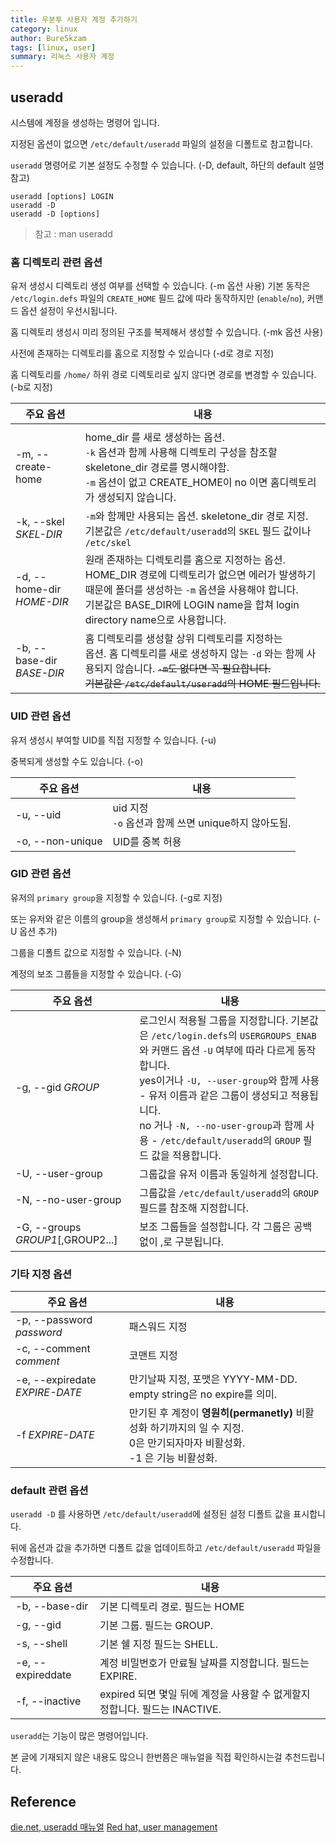 ```yaml
---
title: 우분투 사용자 계정 추가하기 
category: linux
author: Bure5kzam
tags: [linux, user]
summary: 리눅스 사용자 계정 
---
```



## useradd

시스템에 계정을 생성하는 명령어 입니다.

지정된 옵션이 없으면 `/etc/default/useradd` 파일의 설정을 디폴트로 참고합니다.

`useradd` 명령어로 기본 설정도 수정할 수 있습니다. (-D, default, 하단의 default 설명 참고)


```
useradd [options] LOGIN
useradd -D
useradd -D [options]
```

> 참고 : man useradd 


### 홈 디렉토리 관련 옵션

유저 생성시 디렉토리 생성 여부를 선택할 수 있습니다. (-m 옵션 사용)  기본 동작은 `/etc/login.defs` 파일의 `CREATE_HOME` 필드 값에 따라  동작하지만 (`enable`/`no`), 커맨드 옵션 설정이 우선시됩니다.

홈 디렉토리 생성시 미리 정의된 구조를 복제해서 생성할 수 있습니다. (-mk 옵션 사용)

사전에 존재하는 디렉토리를 홈으로 지정할 수 있습니다 (-d로 경로 지정)

홈 디렉토리를 `/home/` 하위 경로 디렉토리로 싶지 않다면 경로를 변경할 수 있습니다. (-b로 지정)



| 주요 옵션                 | 내용                                                                                                                                                                                                                                                                                                          |
| ------------------------- | ------------------------------------------------------------------------------------------------------------------------------------------------------------------------------------------------------------------------------------------------------------------------------------------------------------- |
|                           |                                                                                                                                                                                                                                                                                                               |
| -m, --create-home         | home_dir 를 새로 생성하는 옵션. <br/> `-k` 옵션과 함께 사용해 디렉토리 구성을 참조할 skeletone_dir 경로를 명시해야함.  <br/> `-m` 옵션이 없고 CREATE_HOME이 no 이면 홈디렉토리가 생성되지 않습니다.                                                                                                           |
| -k, --skel  _SKEL-DIR_    | `-m`와 함께만 사용되는 옵션. skeletone_dir 경로 지정. <br/> 기본값은 `/etc/default/useradd`의 `SKEL` 필드 값이나 `/etc/skel`                                                                                                                                                                                  |
| -d, --home-dir _HOME-DIR_ | 원래 존재하는 디렉토리를 홈으로 지정하는 옵션. HOME_DIR 경로에 디렉토리가 없으면 에러가 발생하기 때문에 폴더를 생성하는 `-m` 옵션을 사용해야 합니다.<br/> 기본값은 BASE_DIR에 LOGIN name을 합쳐 login directory name으로 사용합니다.                                                                          |
| -b, --base-dir _BASE-DIR_ | 홈 디렉토리를 생성할 상위 디렉토리를 지정하는 <br> 옵션. 홈 디렉토리를 새로 생성하지 않는 `-d` 와는 함께 사용되지 않습니다.                                                                                         ~~`-m`도 없다면 꼭 필요합니다. <br/> 기본값은 `/etc/default/useradd`의 HOME 필드입니다.~~ |


### UID 관련 옵션

유저 생성시 부여할 UID를 직접 지정할 수 있습니다. (-u)

중복되게 생성할 수도 있습니다. (-o)

| 주요 옵션        | 내용                                                      |
| ---------------- | --------------------------------------------------------- |
| -u, --uid        | uid 지정 <br/> `-o` 옵션과 함께 쓰면 unique하지 않아도됨. |
| -o, --non-unique | UID를 중복 허용                                           |


### GID 관련 옵션

유저의 `primary group`을 지정할 수 있습니다. (-g로 지정)

또는 유저와 같은 이름의 group을 생성해서 `primary group`로 지정할 수 있습니다. (-U 옵션 추가)

그룹을 디폴트 값으로 지정할 수 있습니다. (-N)

계정의 보조 그룹들을 지정할 수 있습니다. (-G)


| 주요 옵션                         | 내용                                                                                                                                                                                                                                                                                                                                       |
| --------------------------------- | ------------------------------------------------------------------------------------------------------------------------------------------------------------------------------------------------------------------------------------------------------------------------------------------------------------------------------------------ |
| -g, --gid _GROUP_                 | 로그인시 적용될 그룹을 지정합니다. 기본값은 `/etc/login.defs`의 `USERGROUPS_ENAB`와 커맨드 옵션 `-U` 여부에 따라 다르게 동작합니다. <br/> yes이거나 `-U, --user-group`와 함께 사용 - 유저 이름과 같은 그룹이 생성되고 적용됩니다. <br/> no 거나 `-N, --no-user-group`과 함께 사용 - `/etc/default/useradd`의 `GROUP` 필드 값을 적용합니다. |
| -U, --user-group                  | 그룹값을 유저 이름과 동일하게 설정합니다.                                                                                                                                                                                                                                                                                                  |
| -N, --no-user-group               | 그룹값을 `/etc/default/useradd`의 `GROUP` 필드를 참조해 지정합니다.                                                                                                                                                                                                                                                                        |
| -G, --groups _GROUP1_[,GROUP2...] | 보조 그룹들을 설정합니다. 각 그룹은 공백없이 ,로 구분됩니다.                                                                                                                                                                                                                                                                               |


### 기타 지정 옵션


| 주요 옵션                      | 내용                                                                                                                                |
| ------------------------------ | ----------------------------------------------------------------------------------------------------------------------------------- |
| -p, --password _password_      | 패스워드 지정                                                                                                                       |
| -c, --comment _comment_        | 코맨트 지정                                                                                                                         |
| -e, --expiredate _EXPIRE-DATE_ | 만기날짜 지정, 포맷은 YYYY-MM-DD.<br/> empty string은 no expire를 의미.                                                             |
| -f _EXPIRE-DATE_               | 만기된 후 계정이 **영원히(permanetly)** 비활성화 하기까지의 일 수 지정. <br/> 0은 만기되자마자 비활성화. <br/> -1 은 기능 비활성화. |


### default 관련 옵션

`useradd -D` 를 사용하면 `/etc/default/useradd`에 설정된 설정 디폴트 값을 표시합니다.

뒤에 옵션과 값을 추가하면 디폴트 값을 업데이트하고 `/etc/default/useradd` 파일을 수정합니다.


| 주요 옵션         | 내용                                                                        |
| ----------------- | --------------------------------------------------------------------------- |
| -b, --base-dir    | 기본 디렉토리 경로. 필드는 HOME                                             |
| -g, --gid         | 기본 그룹. 필드는 GROUP.                                                    |
| -s, --shell       | 기본 쉘 지정 필드는 SHELL.                                                  |
| -e, --expireddate | 계정 비밀번호가 만료될 날짜를 지정합니다. 필드는 EXPIRE.                    |
| -f, --inactive    | expired 되면 몇일 뒤에 계정을 사용할 수 없게할지 정합니다. 필드는 INACTIVE. |


`useradd`는 기능이 많은 명령어입니다.

본 글에 기재되지 않은 내용도 많으니 한번쯤은 매뉴얼을 직접 확인하시는걸 추천드립니다.

## Reference

[die.net, useradd 매뉴얼](https://linux.die.net/man/8/useradd)
[Red hat, user management](https://access.redhat.com/documentation/ko-kr/red_hat_enterprise_linux/6/html/deployment_guide/s2-users-cl-tools)    